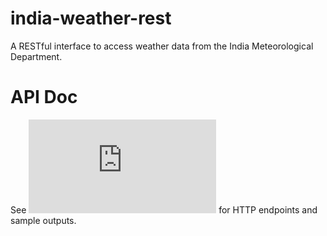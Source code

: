 # india-weather-rest
A RESTful interface to access weather data from the India Meteorological Department.

# API Doc
See ![API Documentation](https://github.com/rtdtwo/india-weather-rest/blob/main/APIDoc.md) for HTTP endpoints and sample outputs.
